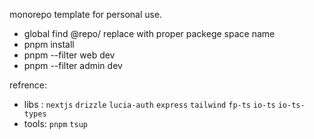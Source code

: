 monorepo template for personal use.

* global find @repo/ replace with proper packege space name
* pnpm install
* pnpm --filter web dev
* pnpm --filter admin dev

refrence:
- libs : `nextjs` `drizzle` `lucia-auth` `express` `tailwind` `fp-ts` `io-ts` `io-ts-types`
- tools: `pnpm` `tsup`
